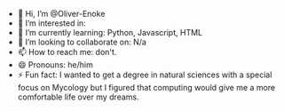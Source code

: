 - 👋 Hi, I’m @Oliver-Enoke
- 👀 I’m interested in:
- 🌱 I’m currently learning: Python, Javascript, HTML
- 💞️ I’m looking to collaborate on: N/a
- 📫 How to reach me: don't.
- 😄 Pronouns: he/him
- ⚡ Fun fact: I wanted to get a degree in natural sciences with a special focus on Mycology but I figured that computing would give me a more comfortable life over my dreams.

<!---
Oliver-Enoke/Oliver-Enoke is a ✨ special ✨ repository because its `README.md` (this file) appears on your GitHub profile.
You can click the Preview link to take a look at your changes.
--->
